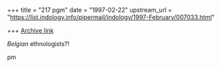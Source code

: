 +++
title = "217 pgm"
date = "1997-02-22"
upstream_url = "https://list.indology.info/pipermail/indology/1997-February/007033.html"

+++
[Archive link](https://list.indology.info/pipermail/indology/1997-February/007033.html)

*Belgian* ethnologists?!

pm




